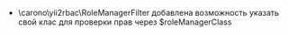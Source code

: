 * \carono\yii2rbac\RoleManagerFilter добавлена возможность указать свой клас для проверки прав через $roleManagerClass